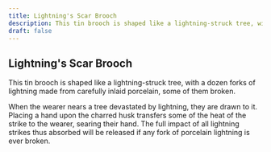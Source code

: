 ```yaml
---
title: Lightning's Scar Brooch
description: This tin brooch is shaped like a lightning-struck tree, with a dozen forks of lightning made from carefully inlaid porcelain, some of them broken....
draft: false
---
```


## Lightning's Scar Brooch

This tin brooch is shaped like a lightning-struck tree, with a dozen forks of lightning made from carefully inlaid porcelain, some of them broken.

When the wearer nears a tree devastated by lightning, they are drawn to it. Placing a hand upon the charred husk transfers some of the heat of the strike to the wearer, searing their hand. The full impact of all lightning strikes thus absorbed will be released if any fork of porcelain lightning is ever broken.
